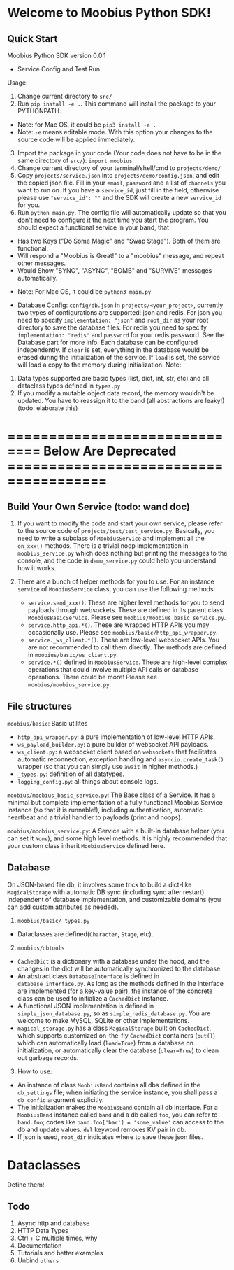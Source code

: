 # Welcome to Moobius Python SDK!

## Quick Start

Moobius Python SDK version 0.0.1

+ Service Config and Test Run

Usage: 
1. Change current directory to `src/`
2. Run `pip install -e .`. This command will install the package to your PYTHONPATH.
+ Note: for Mac OS, it could be `pip3 install -e .`
+ Note: `-e` means editable mode. With this option your changes to the source code will be applied immediately.
3. Import the package in your code (Your code does not have to be in the same directory of `src/`): `import moobius`
4. Change current directory of your terminal/shell/cmd to `projects/demo/`
5. Copy `projects/service.json` into `projects/demo/config.json`, and edit the copied json file. Fill in your `email`, `password` and a list of `channels` you want to run on. If you have a `service_id`, just fill in the field, otherwise please use `"service_id": ""` and the SDK will create a new `service_id` for you. 
6. Run `python main.py`. The config file will automatically update so that you don't need to configure it the next time you start the program. You should expect a functional service in your band, that
- Has two Keys ("Do Some Magic" and "Swap Stage"). Both of them are functional.
- Will respond a "Moobius is Great!" to a "moobius" message, and repeat other messages.
- Would Show "SYNC", "ASYNC", "BOMB" and "SURVIVE" messages automatically.
+ Note: For Mac OS, it could be `python3 main.py`


+ Database Config: `config/db.json` in `projects/<your_project>`, currently two types of configurations are supported: json and redis. For json you need to specify `implementation: "json"` and `root_dir` as your root directory to save the database files. For redis you need to specify `implementation: "redis"` and `password` for your redis password. See the Database part for more info. Each database can be configured independently. If `clear` is set, everything in the database would be erased during the initialization of the service. If `load` is set, the service will load a copy to the memory during initialization. Note:
1. Data types supported are basic types (list, dict, int, str, etc) and all dataclass types defined in `types.py`
2. If you modify a mutable object data record, the memory wouldn't be updated. You have to reassign it to the band (all abstractions are leaky!) (todo: elaborate this)


# ============================== Below Are Deprecated ======================================


## Build Your Own Service (todo: wand doc)

1. If you want to modify the code and start your own service, please refer to the source code of `projects/test/test_service.py`.  Basically, you need to write a subclass of `MoobiusService` and implement all the `on_xxx()` methods. There is a trivial noop implementation in `moobius_service.py` which does nothing but printing the messages to the console, and the code in `demo_service.py` could help you understand how it works.

2. There are a bunch of helper methods for you to use. For an instance `service` of `MoobiusService` class, you can use the following methods:

   - `service.send_xxx()`. These are higher level methods for you to send payloads through websockets. These are defined in its parent class `MoobiusBasicService`. Please see `moobius/moobius_basic_service.py`.
   - `service.http_api.*()`. These are wrapped HTTP APIs you may occasionally use. Please see `moobius/basic/http_api_wrapper.py`.
   - `service._ws_client.*()`. These are low-level websocket APIs. You are not recommended to call them directly. The methods are defined in `moobius/basic/ws_client.py`.
   - `service.*()` defined in `MoobiusService`. These are high-level complex operations that could involve multiple API calls or database operations. There could be more! Please see `moobius/moobius_service.py`.

## File structures

`moobius/basic`: Basic utilites

- `http_api_wrapper.py`: a pure implementation of low-level HTTP APIs.
- `ws_payload_builder.py`: a pure builder of websocket API payloads.
- `ws_client.py`: a websocket client based on `websockets` that facilitates automatic reconnection, exception handling and `asyncio.create_task()` wrapper (so that you can simply use `await` in higher methods.)
- `_types.py`: definition of all datatypes.
- `logging_config.py`: all things about console logs.

`moobius/moobius_basic_service.py`: The Base class of a Service. It has a minimal but complete implementation of a fully functional Moobius Service instance (so that it is runnable!), including authentication, automatic heartbeat and a trivial handler to payloads (print and noops).

`moobius/moobius_service.py`: A Service with a built-in database helper (you can set it `None`), and some high level methods. It is highly recommended that your custom class inherit `MoobiusService` defined here.

## Database

On JSON-based file db, it involves some trick to build a dict-like `MagicalStorage` with automatic DB sync (including sync after restart) independent of database implementation, and customizable domains (you can add custom attributes as needed).

1. `moobius/basic/_types.py`

- Dataclasses are defined(`Character`, `Stage`, etc).

2. `moobius/dbtools`

- `CachedDict` is a dictionary with a database under the hood, and the changes in the dict will be automatically synchronized to the database.
- An abstract class `DatabaseInterface` is defined in `database_interface.py`. As long as the methods defined in the interface are implemented (for a key-value pair), the instance of the concrete class can be used to initialize a `CachedDict` instance.
- A functional JSON implementation is defined in `simple_json_database.py`, so as `simple_redis_database.py`. You are welcome to make MySQL, SQLite or other implementations.
- `magical_storage.py` has a class `MagicalStorage` built on `CachedDict`, which supports customized on-the-fly `CachedDict` containers (`put()`) which can automatically load (`load=True`) from a database on initialization, or automatically clear the database (`clear=True`) to clean out garbage records.

3. How to use:

- An instance of class `MoobiusBand` contains all dbs defined in the `db_settings` file; when initiating the service instance, you shall pass a `db_config` argument explicitly.
- The initialization makes the `MoobiusBand` contain all db interface. For a `MoobiusBand` instance called `band` and a db called `foo`, you can refer to `band.foo`; codes like `band.foo['bar'] = 'some_value'` can access to the db and update values. `del` keyword removes KV pair in db.
- If json is used, `root_dir` indicates where to save these json files.

# Dataclasses

Define them!

## Todo
1. Async http and database
2. HTTP Data Types
3. Ctrl + C multiple times, why
4. Documentation
5. Tutorials and better examples
6. Unbind `others`